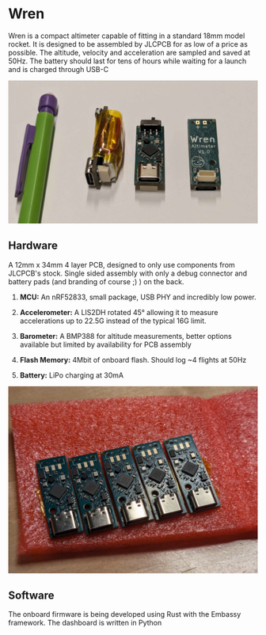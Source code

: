 

# Wren
Wren is a compact altimeter capable of fitting in a standard 18mm model rocket. It is designed to be assembled by JLCPCB for as low of a price as possible. The altitude, velocity and acceleration are sampled and saved at 50Hz. The battery should last for tens of hours while waiting for a launch and is charged through USB-C

![](docs/scale.jpg)


## Hardware
A 12mm x 34mm 4 layer PCB, designed to only use components from JLCPCB's stock. Single sided assembly with only a debug connector and battery pads (and branding of course ;) ) on the back.

1. **MCU:** An nRF52833, small package, USB PHY and incredibly low power.

1. **Accelerometer:** A LIS2DH rotated 45° allowing it to measure accelerations up to 22.5G instead of the typical 16G limit.

1. **Barometer:** A BMP388 for altitude measurements, better options available but limited by availability for PCB assembly

1. **Flash Memory:** 4Mbit of onboard flash. Should log ~4 flights at 50Hz

1. **Battery:** LiPo charging at 30mA

![](docs/assembled.jpg)


## Software
The onboard firmware is being developed using Rust with the Embassy framework. The dashboard is written in Python